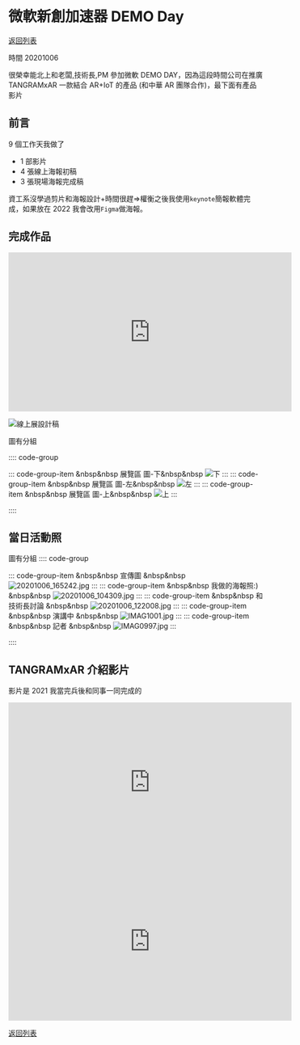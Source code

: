 # 微軟新創加速器 DEMO Day

[<i class="fa fa-arrow-left"></i>返回列表](./index.md)

時間 20201006

很榮幸能北上和老闆,技術長,PM 參加微軟 DEMO DAY，因為這段時間公司在推廣 TANGRAMxAR 一款結合 AR+IoT 的產品 (和中華 AR 團隊合作)，最下面有產品影片

## 前言

9 個工作天我做了

- 1 部影片
- 4 張線上海報初稿
- 3 張現場海報完成稿

資工系沒學過剪片和海報設計+時間很趕=>權衡之後我使用`keynote`簡報軟體完成，如果放在 2022 我會改用`Figma`做海報。

## 完成作品

<iframe width="560" height="315" src="https://www.youtube.com/embed/l9uT8YQrZjM" title="YouTube video player" frameborder="0" allow="accelerometer; autoplay; clipboard-write; encrypted-media; gyroscope; picture-in-picture" allowfullscreen></iframe>

![線上展設計稿](https://drive.google.com/uc?export=download&id=17fV5sI830l9HMSi4SETPPh15RHZ4b4Wg)

圖有分組

:::: code-group

::: code-group-item &nbsp&nbsp 展覽區 圖-下&nbsp&nbsp
![下](https://drive.google.com/uc?export=download&id=16Al-K5BHLg14HtdDR2na4oL4pYFnGigv)
:::
::: code-group-item &nbsp&nbsp 展覽區 圖-左&nbsp&nbsp
![左](https://drive.google.com/uc?export=download&id=1WOHu_XBlpqHHbnDgB9lzM-c7wvphDhzo)
:::
::: code-group-item &nbsp&nbsp 展覽區 圖-上&nbsp&nbsp
![上](https://drive.google.com/uc?export=download&id=1-uic88_xT-_ePMos0OUAIKeRVj8vEiIE)
:::

::::

## 當日活動照

圖有分組
:::: code-group

::: code-group-item &nbsp&nbsp 宣傳圖 &nbsp&nbsp
![20201006_165242.jpg](https://drive.google.com/uc?export=download&id=1CyUcDrDWzSelc6sLOW6UZQUhsTJ136TT)
:::
::: code-group-item &nbsp&nbsp 我做的海報照:) &nbsp&nbsp
![20201006_104309.jpg](https://drive.google.com/uc?export=download&id=1XIZ1oazamkg_jM836jZbqNPF6JHw0vNi)
:::
::: code-group-item &nbsp&nbsp 和技術長討論 &nbsp&nbsp
![20201006_122008.jpg](https://drive.google.com/uc?export=download&id=12OhGLsly47TRb--ZAU3iyEb-2JBNOtqy)
:::
::: code-group-item &nbsp&nbsp 演講中 &nbsp&nbsp
![IMAG1001.jpg](https://drive.google.com/uc?export=download&id=1aDKH3cj9e1YdonsFkf016HA4538Z7MLM)
:::
::: code-group-item &nbsp&nbsp 記者 &nbsp&nbsp
![IMAG0997.jpg](https://drive.google.com/uc?export=download&id=1aJBrEZ6vplsGPdQiTNHJGvVx-kIYFkv6)
:::

::::

## TANGRAMxAR 介紹影片

影片是 2021 我當完兵後和同事一同完成的

<iframe width="560" height="315" src="https://www.youtube.com/embed/jomBM3z16CI" title="YouTube video player" frameborder="0" allow="accelerometer; autoplay; clipboard-write; encrypted-media; gyroscope; picture-in-picture" allowfullscreen></iframe>

<iframe width="560" height="315" src="https://www.youtube.com/embed/4gq6YkHQhYY" title="YouTube video player" frameborder="0" allow="accelerometer; autoplay; clipboard-write; encrypted-media; gyroscope; picture-in-picture" allowfullscreen></iframe>

[<i class="fa fa-arrow-left"></i>返回列表](./index.md)

